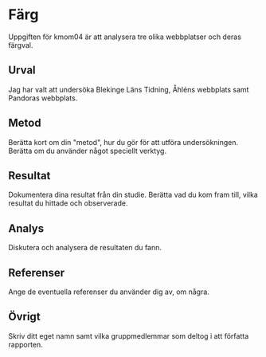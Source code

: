 Färg
=======================

Uppgiften för kmom04 är att analysera tre olika webbplatser och deras färgval. 

Urval
-----------------------

Jag har valt att undersöka Blekinge Läns Tidning, Åhléns webbplats samt Pandoras webbplats.

Metod
-----------------------

Berätta kort om din "metod", hur du gör för att utföra undersökningen. Berätta om du använder något speciellt verktyg.

Resultat
-----------------------

Dokumentera dina resultat från din studie. Berätta vad du kom fram till, vilka resultat du hittade och observerade.

Analys
-----------------------

Diskutera och analysera de resultaten du fann.

Referenser
-----------------------

Ange de eventuella referenser du använder dig av, om några.

Övrigt
-----------------------

Skriv ditt eget namn samt vilka gruppmedlemmar som deltog i att författa rapporten.
